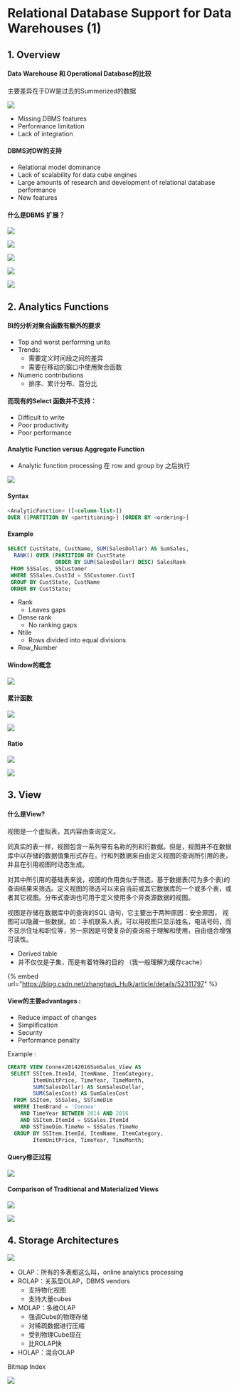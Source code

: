 # Relational Database Support for Data Warehouses \(1\)

## 1. Overview

#### Data Warehouse 和 Operational Database的比较

主要差异在于DW是过去的Summerized的数据

![](../../.gitbook/assets/screen-shot-2018-09-11-at-10.31.57-am.png)

* Missing DBMS features 
* Performance limitation
* Lack of integration

#### DBMS对DW的支持

* Relational model dominance
* Lack of scalability for data cube engines
* Large amounts of research and development of relational database performance
* New features

#### 什么是DBMS 扩展？

![](../../.gitbook/assets/screen-shot-2018-09-11-at-10.12.46-am.png)

![](../../.gitbook/assets/screen-shot-2018-09-11-at-10.12.54-am.png)

![](../../.gitbook/assets/screen-shot-2018-09-11-at-10.13.01-am.png)

![](../../.gitbook/assets/screen-shot-2018-09-11-at-10.13.06-am.png)

![](../../.gitbook/assets/screen-shot-2018-09-11-at-10.15.10-am.png)

## 2. Analytics Functions

#### BI的分析对聚合函数有额外的要求

* Top and worst performing units
* Trends:
  * 需要定义时间段之间的差异
  * 需要在移动的窗口中使用聚合函数
* Numeric contributions
  * 排序、累计分布、百分比

#### 而现有的Select 函数并不支持：

* Difficult to write
* Poor productivity
* Poor performance

####  Analytic Function versus Aggregate Function

* Analytic function processing 在 row and group by 之后执行

![](../../.gitbook/assets/screen-shot-2018-09-12-at-9.20.48-am.png)

#### Syntax

```sql
<AnalyticFunction> ([<column-list>]) 
OVER ([PARTITION BY <partitioning>] [ORDER BY <ordering>] 
```

#### Example

```sql
SELECT CustState, CustName, SUM(SalesDollar) AS SumSales,
  RANK() OVER (PARTITION BY CustState 
               ORDER BY SUM(SalesDollar) DESC) SalesRank
 FROM SSSales, SSCustomer
 WHERE SSSales.CustId = SSCustomer.CustI
 GROUP BY CustState, CustName
 ORDER BY CustState;
```

* Rank
  * Leaves gaps 
* Dense rank
  * No ranking gaps
* Ntile
  * Rows divided into equal divisions
* Row\_Number

#### Window的概念

![](../../.gitbook/assets/screen-shot-2018-09-12-at-9.39.55-am.png)

#### 累计函数

![](../../.gitbook/assets/screen-shot-2018-09-12-at-9.41.14-am.png)

![](../../.gitbook/assets/screen-shot-2018-09-12-at-9.44.20-am.png)

#### Ratio

![](../../.gitbook/assets/screen-shot-2018-09-12-at-9.46.56-am.png)

![](../../.gitbook/assets/screen-shot-2018-09-12-at-9.47.43-am.png)

## 3. View

#### 什么是View?

视图是一个虚拟表，其内容由查询定义。

同真实的表一样，视图包含一系列带有名称的列和行数据。但是，视图并不在数据库中以存储的数据值集形式存在。行和列数据来自由定义视图的查询所引用的表，并且在引用视图时动态生成。

对其中所引用的基础表来说，视图的作用类似于筛选，基于数据表\(可为多个表\)的查询结果来筛选。定义视图的筛选可以来自当前或其它数据库的一个或多个表，或者其它视图。分布式查询也可用于定义使用多个异类源数据的视图。

视图是存储在数据库中的查询的SQL 语句，它主要出于两种原因：安全原因， 视图可以隐藏一些数据，如：手机联系人表，可以用视图只显示姓名，电话号码，而不显示住址和职位等，另一原因是可使复杂的查询易于理解和使用，自由组合增强可读性。

* Derived table
* 并不仅仅是子集，而是有着特殊的目的 （我一般理解为缓存cache）

{% embed url="https://blog.csdn.net/zhanghao\_Hulk/article/details/52311797" %}

#### View的主要advantages :

* Reduce impact of changes
* Simplification
* Security
* Performance penalty

Example :

```sql
CREATE VIEW Connex20142016SumSales_View AS
 SELECT SSItem.ItemId, ItemName, ItemCategory, 
        ItemUnitPrice, TimeYear, TimeMonth,
        SUM(SalesDollar) AS SumSalesDollar,
        SUM(SalesCost) AS SumSalesCost
  FROM SSItem, SSSales, SSTimeDim
  WHERE ItemBrand = 'Connex' 
    AND TimeYear BETWEEN 2014 AND 2016
    AND SSItem.ItemId = SSSales.ItemId
    AND SSTimeDim.TimeNo = SSSales.TimeNo
  GROUP BY SSItem.ItemId, ItemName, ItemCategory, 
        ItemUnitPrice, TimeYear, TimeMonth;
```

####  Query修正过程

![](../../.gitbook/assets/image.png)

####  Comparison of Traditional and Materialized Views

![](../../.gitbook/assets/screen-shot-2018-09-12-at-11.37.30-am.png)

![](../../.gitbook/assets/screen-shot-2018-09-12-at-11.39.06-am.png)

## 4. Storage  Architectures

![](../../.gitbook/assets/screen-shot-2018-09-13-at-10.56.46-am.png)

* OLAP：所有的多表都这么叫，online analytics processing
* ROLAP：关系型OLAP，DBMS vendors
  * 支持物化视图 
  * 支持大量cubes
* MOLAP：多维OLAP
  * 强调Cube的物理存储
  * 对稀疏数据进行压缩
  * 受到物理Cube现在
  * 比ROLAP快
* HOLAP：混合OLAP

 

Bitmap Index

![](../../.gitbook/assets/screen-shot-2018-09-13-at-11.02.45-am.png)



